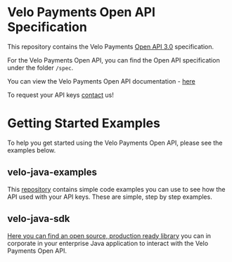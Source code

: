 # Velo Payments Open API Specification

This repository contains the Velo Payments [Open API 3.0](https://github.com/OAI/OpenAPI-Specification/blob/master/versions/3.0.0.md) specification.

For the Velo Payments Open API, you can find the Open API specification under the folder `/spec`.

You can view the Velo Payments Open API documentation - [here](https://velopaymentsapi.github.io/VeloOpenApi/)

To request your API keys [contact](mailto:info@velopayments.com) us!

# Getting Started Examples

To help you get started using the Velo Payments Open API, please see the examples below.

## velo-java-examples

This [repository](https://github.com/velopaymentsapi/velo-java-examples) contains simple code examples you can use to see how the API used with your API keys. These are
simple, step by step examples.

## velo-java-sdk

[Here you can find an open source, production ready library](https://github.com/velopaymentsapi/velo-java-sdk) you can in corporate in your enterprise Java application to
interact with the Velo Payments Open API.
